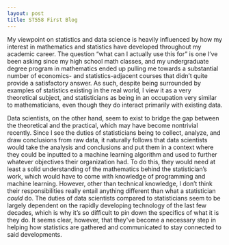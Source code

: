 ```yaml
---
layout: post
title: ST558 First Blog
---
```


My viewpoint on statistics and data science is heavily influenced by how my interest in mathematics and statistics have developed throughout my academic career. The question “what can I actually use this for” is one I’ve been asking since my high school math classes, and my undergraduate degree program in mathematics ended up pulling me towards a substantial number of economics- and statistics-adjacent courses that didn’t quite provide a satisfactory answer. As such, despite being surrounded by examples of statistics existing in the real world, I view it as a very theoretical subject, and statisticians as being in an occupation very similar to mathematicians, even though they do interact primarily with existing data.

Data scientists, on the other hand, seem to exist to bridge the gap between the theoretical and the practical, which may have become nontrivial recently. Since I see the duties of statisticians being to collect, analyze, and draw conclusions from raw data, it naturally follows that data scientists would take the analysis and conclusions and put them in a context where they could be inputted to a machine learning algorithm and used to further whatever objectives their organization had. To do this, they would need at least a solid understanding of the mathematics behind the statistician’s work, which would have to come with knowledge of programming and machine learning. However, other than technical knowledge, I don’t think their responsibilities really entail anything different than what a statistician *could* do. The duties of data scientists compared to statisticians seem to be largely dependent on the rapidly developing technology of the last few decades, which is why it’s so difficult to pin down the specifics of what it is they do. It seems clear, however, that they've become a necessary step in helping how statistics are gathered and communicated to stay connected to said developments.

